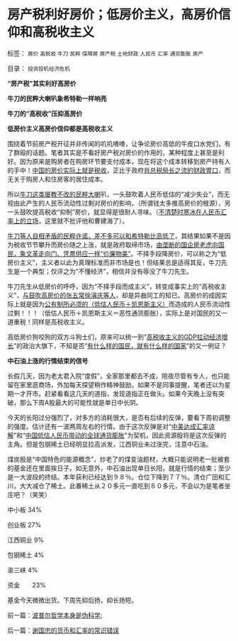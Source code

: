 # 房产税利好房价；低房价主义，高房价信仰和高税收主义

标签： `房价` `高税收` `牛刀` `民粹` `保障房` `房产税` `土地财政` `人民币` `汇率` `通货膨胀` `房产` 

目录： `投资投机经济危机`

**“房产税”其实利好高房价**

**牛刀的民粹大喇叭象希特勒一样响亮**

**牛刀的“高税收”压抑高房价**

**低房价主义高房价信仰都是高税收主义**



围绕着节前房产税开征并非传闻的叽叽喳喳，让争论房价高低的牛皮口水党们，有了群殴的话题。笔者其实是不看好房产税对房价的作用的，某种程度上甚至是利好。因为原来是购房者在购房环节要支付成本，现在将这个成本转移到房产持有人的手中！[中国的房价实际上就是税收](../../../2010/10/3/世界第一的房价是索国民栖身需求的“盐税”.md)，正比于政府[肖总税局长之流的财政胃口](../../../2010/10/2/税负轻还是重？纳税还是保护费？.md)，而无关于购房人和住房客的居住成本。

所以[牛刀这类屡教不改的民粹大喇](../../../2008/12/16/有关人士不宜以民粹的姿态鼓动经济适用房.md)叭，一头鼓吹着人民币低估的“减少失业”，而无视由此产生的人民币流动性过剩对房价的影响，（所谓钱太多推高房价的根源），另一头鼓吹提高税收“抑制”房价，就显得是很耐人寻味。（[不清楚时寒冰在人民币汇率上的立场](http://hi.baidu.com/darthchn/blog/item/9beb3ed7568e222206088b05.html)，这里就不批评他和曹建海了）。

[牛刀等人自相矛盾的民粹许诺，差不多可以和希特勒比高低了](../../../2010/7/7/不要象希特勒先生一样用心良苦.md)，其结果如果不是因为税收节节攀升而房价随之上涨，就是政府取缔市场，[由垄断的国企房老虎向国民，象文革走向门、凭票供应一样“价廉物美”](../../../2010/9/25/国企垄断的房老虎会价廉物美吗？.md)。不择手段降房价，可以称之为“低房价主义”，主义者以此为真理标准而非市场是也！但结果总是适得其反，牛刀先生是一个典型；仅评之为“不懂经济”，相信并没有辱没了牛刀先生。



牛刀先生从低房价的呼呼，因为“不择手段而成主义”，转变成事实上的“高税收主义”，[与鼓吹高房价的张五常徐滇庆等人](../../../2009/7/23/马列凯恩斯张五常理论中国特色化的共同特点.md)，却是异曲同工的知已。高房价的成因实际上就是因为[公有制所必须的（低估人民币＋凯恩斯主义）](../../../2010/10/1/拨乱反正就会有“失去的几十年”——&gt;比亡国强！.md)而造成的人民币流动性过剩！！！（低估人民币＋凯恩斯主义＝恶性通货膨胀），实际上是对国民的又一道重税！同样是高税收主义。

高低房价狗咬狗的双方斗狗士们，原来可以统一到“[高税收主义的GDP拉动经济增长](../../../2010/5/30/抓生产促GDP，不如“抓就业促消费”.md)”的政治大旗下，不知是否“[有什么样的国民，就有什么样的国家](../../../2010/4/15/“反对派”不是“对抗派”.md)”的又一例证？

**中石油上涨的行情结束的信号**

长假几天，因为老太君入院“度假”，全家那里都去不成，陪夜尽管有专人，也只能留在家里逛商场，外加每天探望稍作精神鼓励。如果不是同事提醒，笔者还以为星期一才开市。赶紧看看这几天的道指，发现道指正在做头。如果今天晚上没有突破，那么下周A股最大的可能性就是单日中长阴。

今天的长阳过分强烈了，对多方的消耗很大，是否有后续的反弹，要看下周初调整的强度。估计还有一波两周左右的行情。由于这次反弹是对“[中美达成汇率谅解](../../../2010/10/1/人民币升值不以中国意志为转移;欧美对华贸易保护难免.md)”和“[中国低估人民币带动的全球通货膨胀](../../../2007/11/26/中国以超出历史所有战争损失的代价背走了世界通胀.md)”为契机，因此资源股将是这次反弹的主角。但是包钢稀土已经明显拉高派发，江西铜业未过涨完，注意中石油。

煤炭股是“中国特色的能源概念”，炒老了的煤变油题材，大概只能说明老一批被套的基金还在里面挨日子。如无意外，中石油出现单日长阳，就是行情的结束；至少是一大波段的终结。本年获利已经达到９８％。仓位下降到７７％。清仓广田和汇川，大大减仓了稀土。此番稀土从２０多元一直吃到８０多元，不会以为是笔者坐庄吧？（笑笑）

中小板 34%

创业板 27%

江西铜业 9%

包钢稀土 4%

渝三峡 4%

资金　　23%

基金今天微微出货。下周先抑后扬，抑长扬短。



前一篇：[波普尔哲学本身是伪科学;](../../../2010/10/7/波普尔哲学本身是伪科学;.md)

后一篇：[谢国忠的货币和汇率的常识错误](../../../2010/10/8/谢国忠的货币和汇率的常识错误.md)